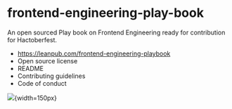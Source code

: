 # frontend-engineering-play-book
An open sourced Play book on Frontend Engineering ready for contribution for Hactoberfest.
- https://leanpub.com/frontend-engineering-playbook
- Open source license
- README
- Contributing guidelines
- Code of conduct

![](frontend-engineering-playbook.png){width=150px}

